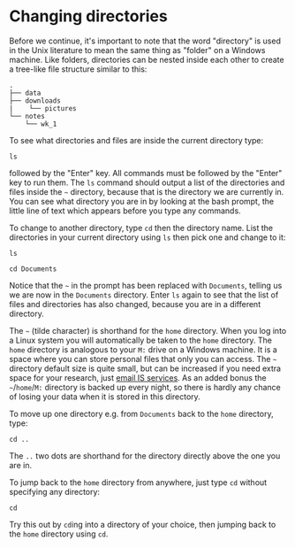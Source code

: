 # Changing directories

Before we continue, it's important to note that the word "directory" is used in the Unix literature to mean the same thing as "folder" on a Windows machine. Like folders, directories can be nested inside each other to create a tree-like file structure similar to this:

```text
.
├── data
├── downloads
|    └── pictures
└── notes
    └── wk_1
```

To see what directories and files are inside the current directory type:

```text
ls
```

followed by the "Enter" key. All commands must be followed by the "Enter" key to run them. The `ls` command should output a list of the directories and files inside the `~` directory, because that is the directory we are currently in. You can see what directory you are in by looking at the bash prompt, the little line of text which appears before you type any commands.

To change to another directory, type `cd` then the directory name. List the directories in your current directory using `ls` then pick one and change to it:

```text
ls

cd Documents
```

Notice that the `~` in the prompt has been replaced with `Documents`, telling us we are now in the `Documents` directory. Enter `ls` again to see that the list of files and directories has also changed, because you are in a different directory.

The `~` \(tilde character\) is shorthand for the `home` directory. When you log into a Linux system you will automatically be taken to the `home` directory. The `home` directory is analogous to your `M:` drive on a Windows machine. It is a space where you can store personal files that only you can access. The `~` directory default size is quite small, but can be increased if you need extra space for your research, just [email IS services](mailto:is.helpline@ed.ac.uk). As an added bonus the `~`/`home`/`M:` directory is backed up every night, so there is hardly any chance of losing your data when it is stored in this directory.

To move up one directory e.g. from `Documents` back to the `home` directory, type:

```text
cd ..
```

The `..` two dots are shorthand for the directory directly above the one you are in.

To jump back to the `home` directory from anywhere, just type `cd` without specifying any directory:

```text
cd
```

Try this out by `cd`ing into a directory of your choice, then jumping back to the `home` directory using `cd`.


